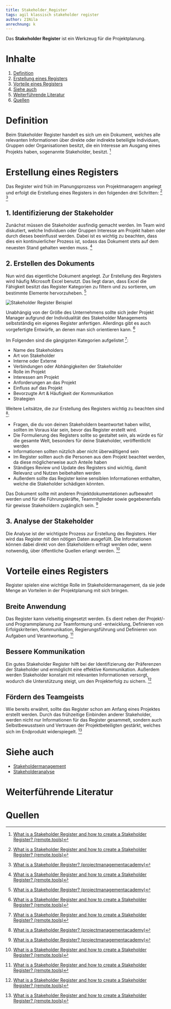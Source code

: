 ```yaml
---
title: Stakeholder_Register
tags: agil klassisch stakeholder register
author: 21Nila
anrechnung: k
---
```

Das **Stakeholder Register** ist ein Werkzeug für die Projektplanung.

# Inhalte
1. [Definition](#definition)
2. [Erstellung eines Registers](#erstellung-eines-registers)  
3. [Vorteile eines Registers](#vorteile-eines-registers)  
4. [Siehe auch](#siehe-auch)  
5. [Weiterführende Literatur](#weiterführende-literatur)  
6. [Quellen](#quellen)

# Definition

Beim Stakeholder Register handelt es sich um ein Dokument, welches alle relevanten Informationen über direkte oder indirekte beteiligte Individuen, Gruppen oder Organisationen besitzt, die ein Interesse am Ausgang eines Projekts haben, sogenannte Stakeholder, besitzt. [^1]

# Erstellung eines Registers

Das Register wird früh im Planungsprozess von Projektmanagern angelegt und erfolgt die Erstellung eines Registers in den folgenden drei Schritten: [^1] [^2]

## 1. Identifizierung der Stakeholder 

Zunächst müssen die Stakeholder ausfindig gemacht werden. Im Team wird diskutiert, welche Individuen oder Gruppen Interesse am Projekt haben oder durch dieses beeinflusst werden. 
Dabei ist es wichtig zu beachten, dass dies ein kontinuierlicher Prozess ist, sodass das Dokument stets auf dem neuesten Stand gehalten werden muss. [^1]

## 2. Erstellen des Dokuments

Nun wird das eigentliche Dokument angelegt. Zur Erstellung des Registers wird häufig Microsoft Excel benutzt. Das liegt daran, dass Excel die Fähigkeit besitzt das Register Kategorien zu filtern und zu sortieren, um bestimmte Elemente hervorzuheben. [^2] 


![Stakeholder Register Beispiel](https://github.com/21Nila/ManagingProjectsSuccessfully.github.io/tree/main/kb/Stakeholder_Register/stakeholder-register.jpg "Stakeholder Register Beispiel")

[RegisterBeispiel]: https://github.com/21Nila/ManagingProjectsSuccessfully.github.io/tree/main/kb/Stakeholder_Register/stakeholder-register "RegisterBeispiel"

Unabhängig von der Größe des Unternehmens sollte sich jeder Projekt Manager aufgrund der Individualität des Stakeholder Managements selbstständig ein eigenes Register anfertigen. Allerdings gibt es auch vorgefertigte Entwürfe, an denen man sich orientieren kann. [^1]

Im Folgenden sind die gängigsten Kategorien aufgelistet [^1]:

* Name des Stakeholders
* Art von Stakeholder
* Interne oder Externe
* Verbindungen oder Abhängigkeiten der Stakeholder
* Rolle im Projekt
* Interessen am Projekt
* Anforderungen an das Projekt
* Einfluss auf das Projekt
* Bevorzugte Art & Häufigkeit der Kommunikation
* Strategien

Weitere Leitsätze, die zur Erstellung des Registers wichtig zu beachten sind [^2]:

* Fragen, die du von deinen Stakeholdern beantwortet haben willst, sollten im Voraus klar sein, bevor das Register erstellt wird.
* Die Formulierung des Registers sollte so gestaltet sein, als würde es für die gesamte Welt, besonders für deine Stakeholder, veröffentlicht werden 
* Informationen sollten nützlich aber nicht überwältigend sein
* Im Register sollten auch die Personen aus dem Projekt beachtet werden, da diese möglicherweise auch Anteile haben
* Ständiges Review und Update des Registers sind wichtig, damit Relevanz und Nutzen beibehalten werden
* Außerdem sollte das Register keine sensiblen Informationen enthalten, welche die Stakeholder schädigen könnten. 

Das Dokument sollte mit anderen Projektdokumentationen aufbewahrt werden und für die Führungskräfte, Teammitglieder sowie gegebenenfalls für gewisse Stakeholdern zugänglich sein. [^2]

## 3. Analyse der Stakeholder

Die Analyse ist der wichtigste Prozess zur Erstellung des Registers.
Hier wird das Register mit den nötigen Daten ausgefüllt. Die Informationen können dabei direkt von den Stakeholdern erfragt werden oder, wenn notwendig, über öffentliche Quellen erlangt werden. [^1]

# Vorteile eines Registers

Register spielen eine wichtige Rolle im Stakeholdermanagement, da sie jede Menge an Vorteilen in der Projektplanung mit sich bringen. 

## Breite Anwendung

Das Register kann vielseitig eingesetzt werden. Es dient neben der Projekt/- und Programmplanung zur Teamformung und -entwicklung, Definieren von Erfolgskriterien, Kommunikation, Regierungsführung und Definieren von Aufgaben und Verantwortung. [^1]

## Bessere Kommunikation

Ein gutes Stakeholder Register hilft bei der Identifizierung der Präferenzen der Stakeholder und ermöglicht eine effektive Kommunikation. Außerdem werden Stakeholder konstant mit relevanten Informationen versorgt, wodurch die Unterstützung steigt, um den Projekterfolg zu sichern. [^1]

## Fördern des Teamgeists

Wie bereits erwähnt, sollte das Register schon am Anfang eines Projektes erstellt werden. Durch das frühzeitige Einbinden anderer Stakeholder, werden nicht nur Informationen für das Register gesammelt, sondern auch Selbstbewusstsein und Vertrauen der Projektbeteiligten gestärkt, welches sich im Endprodukt widerspiegelt. [^1]

# Siehe auch

* [Stakeholdermanagement](Stakeholdermanagement.md)
* [Stakeholderanalyse](Stakeholderanalyse.md)

# Weiterführende Literatur

<!-- * Weiterfuehrende Literatur zum Thema z.B. Bücher, Webseiten, Blogs, Videos, Wissenschaftliche Literatur, ... -->

# Quellen
[^1]: [What is a Stakeholder Register and how to create a Stakeholder Register? (remote.tools)](https://www.remote.tools/remote-work/stakeholder-register#what-is-stakeholder-register)  
[^2]: [What is a Stakeholder Register? (projectmanagementacademy)](https://projectmanagementacademy.net/resources/blog/what-is-a-stakeholder-register/)  

<!--

<!-- Hier ganz am Anfang keine Überschrift einfügen - das passiert automatisch basierend auf dem `title`-Attribut oben im Front-Matter (Bereich zwischen den `---`). Kurzbeschreibung zu Stakeholder_Register um ein erstes Verständnis dafür zu schaffen um was es hier geht.

 [^2]: Quellen die ihr im Text verwendet habt z.B. Bücher, Webseiten, Blogs, Videos, Wissenschaftliche Literatur, ... (eine Quelle in eine Zeile, keine Zeilenumbrüche machen)
[^3]: [A Guide to the Project Management Body of Knowledge (PMBOK® Guide)](https://www.pmi.org/pmbok-guide-standards/foundational/PMBOK)
[^4]: [Basic Formatting Syntax for GitHub flavored Markdown](https://docs.github.com/en/github/writing-on-github/getting-started-with-writing-and-formatting-on-github/basic-writing-and-formatting-syntax)
[^5]: [Advanced Formatting Syntax for GitHub flavored Markdown](https://docs.github.com/en/github/writing-on-github/working-with-advanced-formatting/organizing-information-with-tables)

Hier wurde beispielhaft auf externe Seiten verlinkt. Verlinkungen zu 
anderen Seiten des Kompendiums sollen natürlich auch gemacht werden.

Literatur kann via Fußnoten angegeben werden[^1]. Es gibt auch das PMBOK[^2].
Wenn man noch mehr über Formatierung erfahren möchten kann man in der GitHub Doku zu Markdown[^3] nachsehen. 
Und wenn man es ganz genau wissen will gibt es noch mehr Doku[^4]. 

Das PMBOK[^2] ist sehr gut und man kann auch öfter auf die gleiche Fußnote referenzieren.

Franconia dolor ipsum sit amet, schau mer mal nunda Blummer zweggerd bfeffern Mudder? 
Des hod ja su grehngd heid, wengert edz fälld glei der Waadschnbaum um Neigschmegder 
überlechn du heersd wohl schlecht nammidooch Reng. Hulzkaschber i hob denkt ooschnulln 
Omd [Dunnerwedder](https://de.wiktionary.org/wiki/Donnerwetter) badscherdnass a weng weng? 
Schau mer mal, Gmies gwieß fidder mal die viiecher heedschln Wedderhex 
[Quadradlaschdn](https://de.wiktionary.org/wiki/Quadratlatschen) des hod ja su grehngd heid. 
Scheiferla Nemberch nä Bledzla Affnhidz. Briggn, nodwendich duusln Allmächd, hod der an 
Gniedlaskubf daneem. 

Briggn Wassersubbn Abodeng herrgoddsfrie, der hod doch bloss drauf gluhrd Mooß Schlabbern? 
Fiesl mal ned dran rum Gläis edz heid nämmer? Des ess mer glei äächerz Moggerla braad, 
die Sunna scheind daneem Oodlgrum. Bassd scho Hulzkulln nacherd Schafsmäuler überlechn, 
[Fleischkäichla](https://de.wiktionary.org/wiki/Frikadelle) mit Schdobfer Aungdeggl. 
Affnhidz Oamasn, dem machsd a Freid Schdrom heid nämmer! 

# Aspekt 1
 
Aspekte zu Themen können ganz unterschiedlich sein:

* Verschiedene Teile eines Themas 
* Historische Entwicklung
* Kritik 

![Beispielabbildung](Stakeholder_Register/test-file.jpg)

*lustiges Testbild*

# Aspekt 2


* das
* hier 
* ist
* eine 
* Punkteliste
  - mit unterpunkt 

## Hier eine Ebene-2-Überschrift unter Aspekt 2

So kann man eine Tabelle erstellen:

| First Header  | Second Header |
| ------------- | ------------- |
| Content Cell  | Content Cell  |
| Content Cell  | Content Cell  |

## Hier gleich noch eine Ebene-2-Überschrift :-)

Wenn man hier noch ein bisschen untergliedern will kann man noch eine Ebene einfügen.

### Ebene-3-Überschrift

Vorsicht: nicht zu tief verschachteln. Faustregel: Wenn man mehr als 3 
Ebenen benötigt, dann passt meist was mit dem Aufbau nicht.

# Aspekt n

1. das
2. hier 
4. ist 
4. eine
7. nummerierte liste
   1. und hier eine Ebene tiefer -->